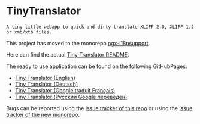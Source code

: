 # TinyTranslator

``
A tiny little webapp to quick and dirty translate XLIFF 2.0, XLIFF 1.2 or xmb/xtb files.
``

This project has moved to the monorepo [ngx-i18nsupport](https://github.com/martinroob/ngx-i18nsupport).

Here can find the actual [Tiny-Translator README](https://github.com/martinroob/ngx-i18nsupport/tree/master/projects/tiny-translator/README.md).

The ready to use application can be found on the following GitHubPages:
* [Tiny Translator (English)](https://martinroob.github.io/tiny-translator/en)
* [Tiny Translator (Deutsch)](https://martinroob.github.io/tiny-translator/de)
* [Tiny Translator (Google traduit Français)](https://martinroob.github.io/tiny-translator/fr-google)
* [Tiny Translator (Русский Google переведен)](https://martinroob.github.io/tiny-translator/ru-google)

Bugs can be reported using the [issue tracker of this repo](https://github.com/martinroob/tiny-translator/issues) or using the [issue tracker of the new monorepo](https://github.com/martinroob/ngx-i18nsupport/issues).

